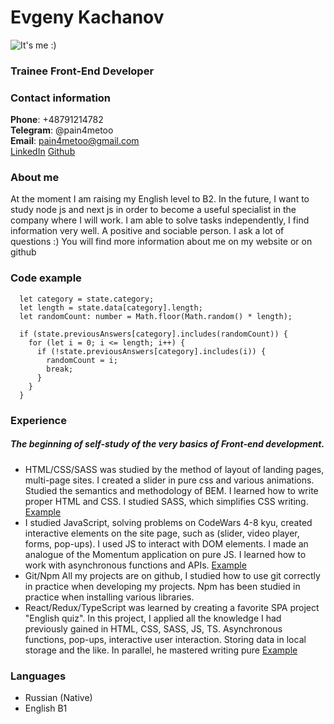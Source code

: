 # Evgeny Kachanov
![It's me :)](https://i.ibb.co/55JMRyB/280114663-761752121661495-4289256613555941810-n.jpgwidth)
### Trainee Front-End Developer  
### Contact information  
**Phone**: +48791214782  
**Telegram**: @pain4metoo  
**Email**: pain4metoo@gmail.com  
[LinkedIn](https://linkedin.com/in/pain4metoo)
[Github](https://github.com/pain4metoo)
### About me
At the moment I am raising my English level to B2. In the future, I want to study node js
and next js in order to become a useful specialist in the company where I will work. I am
able to solve tasks independently, I find information very well. A positive and sociable
person. I ask a lot of questions :)
You will find more information about me on my website or on github

### Code example
      let category = state.category;
      let length = state.data[category].length;
      let randomCount: number = Math.floor(Math.random() * length);

      if (state.previousAnswers[category].includes(randomCount)) {
        for (let i = 0; i <= length; i++) {
          if (!state.previousAnswers[category].includes(i)) {
            randomCount = i;
            break;
          }
        }
      }
### Experience
##### The beginning of self-study of the very basics of Front-end development.
* HTML/CSS/SASS was studied by the method of layout of landing pages, multi-page sites.
I created a slider in pure css and various animations. Studied the semantics and
methodology of BEM. I learned how to write proper HTML and CSS. I studied SASS, which
simplifies CSS writing.
 [Example](https://pain4metoo.github.io/myProjects/museum/)
* I studied JavaScript, solving problems on CodeWars 4-8 kyu, created interactive
elements on the site page, such as (slider, video player, forms, pop-ups). I used JS to
interact with DOM elements. I made an analogue of the Momentum application on pure JS.
I learned how to work with asynchronous functions and APIs.
 [Example](https://pain4metoo.github.io/myProjects/momentum/)
* Git/Npm All my projects are on github, I studied how to use git correctly in practice when
developing my projects. Npm has been studied in practice when installing various libraries.
* React/Redux/TypeScript was learned by creating a favorite SPA project "English quiz". In
this project, I applied all the knowledge I had previously gained in HTML, CSS, SASS, JS,
TS. Asynchronous functions, pop-ups, interactive user interaction. Storing data in local
storage and the like. In parallel, he mastered writing pure 
 [Example](https://pain4metoo.github.io/english-quiz/#/profile)

### Languages

* Russian (Native)
* English B1